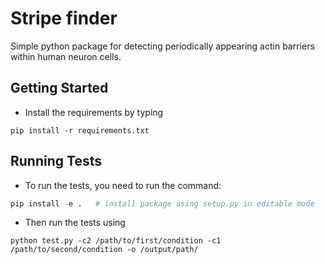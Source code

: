 
Stripe finder
=====================

Simple python package for detecting periodically appearing actin barriers within human neuron cells.

Getting Started
---------------

* Install the requirements by typing
```
pip install -r requirements.txt
```

Running Tests
-------------

* To run the tests, you need to run the command:
```python
pip install -e .   # install package using setup.py in editable mode
```
* Then run the tests using 
```
python test.py -c2 /path/to/first/condition -c1 /path/to/second/condition -o /output/path/
``` 
